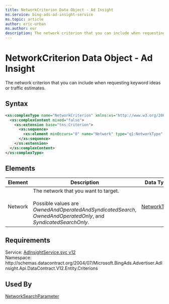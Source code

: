```yaml
---
title: NetworkCriterion Data Object - Ad Insight
ms.service: bing-ads-ad-insight-service
ms.topic: article
author: eric-urban
ms.author: eur
description: The network criterion that you can include when requesting keyword ideas or traffic estimates.
---
```

# NetworkCriterion Data Object - Ad Insight
The network criterion that you can include when requesting keyword ideas or traffic estimates.

## Syntax
```xml
<xs:complexType name="NetworkCriterion" xmlns:xs="http://www.w3.org/2001/XMLSchema">
  <xs:complexContent mixed="false">
    <xs:extension base="tns:Criterion">
      <xs:sequence>
        <xs:element minOccurs="0" name="Network" type="q1:NetworkType" xmlns:q1="http://schemas.datacontract.org/2004/07/Microsoft.BingAds.Advertiser.AdInsight.Api.DataContract.V12.Entity.Common" />
      </xs:sequence>
    </xs:extension>
  </xs:complexContent>
</xs:complexType>
```

## <a name="elements"></a>Elements

|Element|Description|Data Type|
|-----------|---------------|-------------|
|<a name="network"></a>Network|The network that you want to target.<br/><br/>Possible values are *OwnedAndOperatedAndSyndicatedSearch*, *OwnedAndOperatedOnly*, and *SyndicatedSearchOnly*.|[NetworkType](networktype.md)|

## Requirements
Service: [AdInsightService.svc v12](https://adinsight.api.bingads.microsoft.com/Api/Advertiser/AdInsight/v12/AdInsightService.svc)  
Namespace: http\://schemas.datacontract.org/2004/07/Microsoft.BingAds.Advertiser.AdInsight.Api.DataContract.V12.Entity.Criterions  

## Used By
[NetworkSearchParameter](networksearchparameter.md)  
